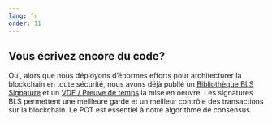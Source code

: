 ```yaml
---
lang: fr
order: 11
---
```


Vous écrivez encore du code?
-----------------------

Oui, alors que nous déployons d’énormes efforts pour architecturer la blockchain en toute sécurité, nous avons déjà publié un [Bibliothèque BLS Signature](https://github.com/Chia-Network/bls-signatures) et un [VDF / Preuve de temps](https://github.com/Chia-Network/vdf-competition) la mise en oeuvre. Les signatures BLS permettent une meilleure garde et un meilleur contrôle des transactions sur la blockchain. Le POT est essentiel à notre algorithme de consensus.
